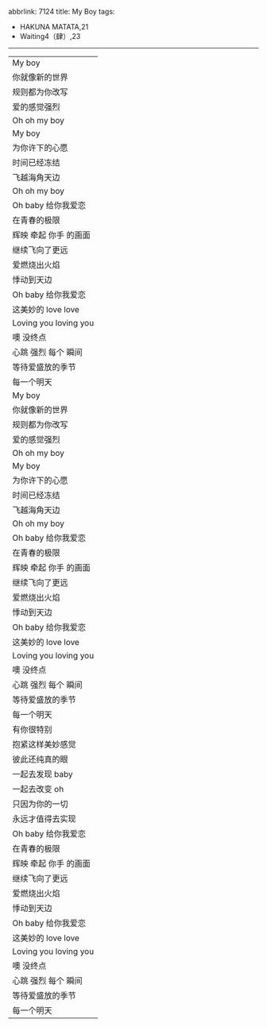 abbrlink: 7124
title: My Boy
tags:
  - HAKUNA MATATA,21
  - Waiting4（肆）,23
---
|      |
|--|
|My boy|
|你就像新的世界|
|规则都为你改写|
|爱的感觉强烈|
|Oh oh my boy|
|My boy|
|为你许下的心愿|
|时间已经冻结|
|飞越海角天边|
|Oh oh my boy|
|Oh baby 给你我爱恋|
|在青春的极限|
|辉映 牵起 你手 的画面|
|继续飞向了更远|
|爱燃烧出火焰|
|悸动到天边|
|Oh baby 给你我爱恋|
|这美妙的 love love|
|Loving you loving you|
|噢 没终点|
|心跳 强烈 每个 瞬间|
|等待爱盛放的季节|
|每一个明天|
|My boy|
|你就像新的世界|
|规则都为你改写|
|爱的感觉强烈|
|Oh oh my boy|
|My boy|
|为你许下的心愿|
|时间已经冻结|
|飞越海角天边|
|Oh oh my boy|
|Oh baby 给你我爱恋|
|在青春的极限|
|辉映 牵起 你手 的画面|
|继续飞向了更远|
|爱燃烧出火焰|
|悸动到天边|
|Oh baby 给你我爱恋|
|这美妙的 love love|
|Loving you loving you|
|噢 没终点|
|心跳 强烈 每个 瞬间|
|等待爱盛放的季节|
|每一个明天|
|有你很特别|
|抱紧这样美妙感觉|
|彼此还纯真的眼|
|一起去发现 baby|
|一起去改变 oh|
|只因为你的一切|
|永远才值得去实现|
|Oh baby 给你我爱恋|
|在青春的极限|
|辉映 牵起 你手 的画面|
|继续飞向了更远|
|爱燃烧出火焰|
|悸动到天边|
|Oh baby 给你我爱恋|
|这美妙的 love love|
|Loving you loving you|
|噢 没终点|
|心跳 强烈 每个 瞬间|
|等待爱盛放的季节|
|每一个明天|